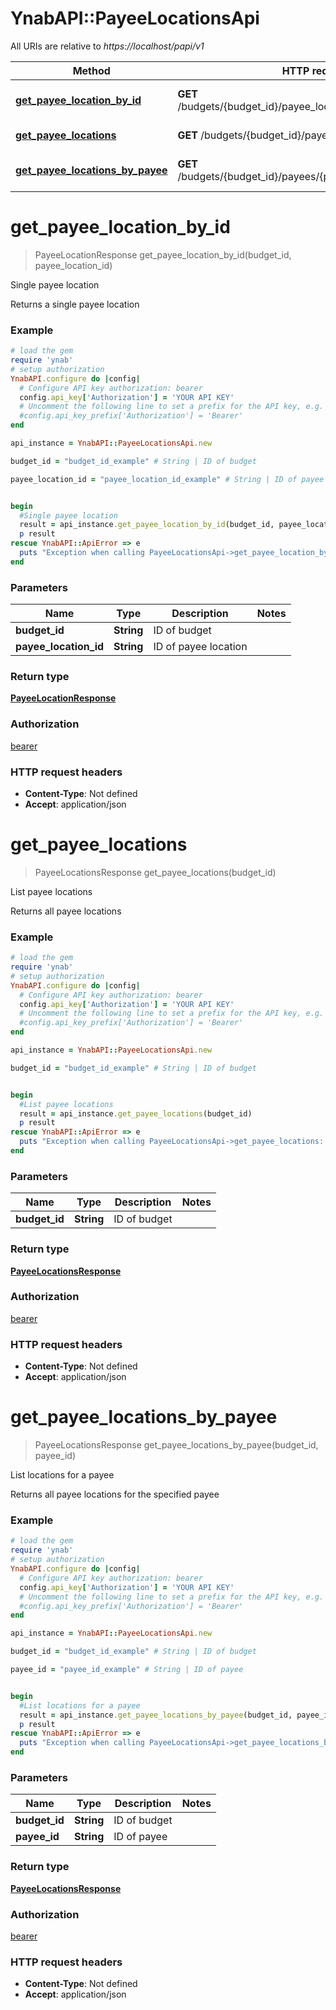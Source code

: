 # YnabAPI::PayeeLocationsApi

All URIs are relative to *https://localhost/papi/v1*

Method | HTTP request | Description
------------- | ------------- | -------------
[**get_payee_location_by_id**](PayeeLocationsApi.md#get_payee_location_by_id) | **GET** /budgets/{budget_id}/payee_locations/{payee_location_id} | Single payee location
[**get_payee_locations**](PayeeLocationsApi.md#get_payee_locations) | **GET** /budgets/{budget_id}/payee_locations | List payee locations
[**get_payee_locations_by_payee**](PayeeLocationsApi.md#get_payee_locations_by_payee) | **GET** /budgets/{budget_id}/payees/{payee_id}/payee_locations | List locations for a payee


# **get_payee_location_by_id**
> PayeeLocationResponse get_payee_location_by_id(budget_id, payee_location_id)

Single payee location

Returns a single payee location

### Example
```ruby
# load the gem
require 'ynab'
# setup authorization
YnabAPI.configure do |config|
  # Configure API key authorization: bearer
  config.api_key['Authorization'] = 'YOUR API KEY'
  # Uncomment the following line to set a prefix for the API key, e.g. 'Bearer' (defaults to nil)
  #config.api_key_prefix['Authorization'] = 'Bearer'
end

api_instance = YnabAPI::PayeeLocationsApi.new

budget_id = "budget_id_example" # String | ID of budget

payee_location_id = "payee_location_id_example" # String | ID of payee location


begin
  #Single payee location
  result = api_instance.get_payee_location_by_id(budget_id, payee_location_id)
  p result
rescue YnabAPI::ApiError => e
  puts "Exception when calling PayeeLocationsApi->get_payee_location_by_id: #{e}"
end
```

### Parameters

Name | Type | Description  | Notes
------------- | ------------- | ------------- | -------------
 **budget_id** | **String**| ID of budget | 
 **payee_location_id** | **String**| ID of payee location | 

### Return type

[**PayeeLocationResponse**](PayeeLocationResponse.md)

### Authorization

[bearer](../README.md#bearer)

### HTTP request headers

 - **Content-Type**: Not defined
 - **Accept**: application/json



# **get_payee_locations**
> PayeeLocationsResponse get_payee_locations(budget_id)

List payee locations

Returns all payee locations

### Example
```ruby
# load the gem
require 'ynab'
# setup authorization
YnabAPI.configure do |config|
  # Configure API key authorization: bearer
  config.api_key['Authorization'] = 'YOUR API KEY'
  # Uncomment the following line to set a prefix for the API key, e.g. 'Bearer' (defaults to nil)
  #config.api_key_prefix['Authorization'] = 'Bearer'
end

api_instance = YnabAPI::PayeeLocationsApi.new

budget_id = "budget_id_example" # String | ID of budget


begin
  #List payee locations
  result = api_instance.get_payee_locations(budget_id)
  p result
rescue YnabAPI::ApiError => e
  puts "Exception when calling PayeeLocationsApi->get_payee_locations: #{e}"
end
```

### Parameters

Name | Type | Description  | Notes
------------- | ------------- | ------------- | -------------
 **budget_id** | **String**| ID of budget | 

### Return type

[**PayeeLocationsResponse**](PayeeLocationsResponse.md)

### Authorization

[bearer](../README.md#bearer)

### HTTP request headers

 - **Content-Type**: Not defined
 - **Accept**: application/json



# **get_payee_locations_by_payee**
> PayeeLocationsResponse get_payee_locations_by_payee(budget_id, payee_id)

List locations for a payee

Returns all payee locations for the specified payee

### Example
```ruby
# load the gem
require 'ynab'
# setup authorization
YnabAPI.configure do |config|
  # Configure API key authorization: bearer
  config.api_key['Authorization'] = 'YOUR API KEY'
  # Uncomment the following line to set a prefix for the API key, e.g. 'Bearer' (defaults to nil)
  #config.api_key_prefix['Authorization'] = 'Bearer'
end

api_instance = YnabAPI::PayeeLocationsApi.new

budget_id = "budget_id_example" # String | ID of budget

payee_id = "payee_id_example" # String | ID of payee


begin
  #List locations for a payee
  result = api_instance.get_payee_locations_by_payee(budget_id, payee_id)
  p result
rescue YnabAPI::ApiError => e
  puts "Exception when calling PayeeLocationsApi->get_payee_locations_by_payee: #{e}"
end
```

### Parameters

Name | Type | Description  | Notes
------------- | ------------- | ------------- | -------------
 **budget_id** | **String**| ID of budget | 
 **payee_id** | **String**| ID of payee | 

### Return type

[**PayeeLocationsResponse**](PayeeLocationsResponse.md)

### Authorization

[bearer](../README.md#bearer)

### HTTP request headers

 - **Content-Type**: Not defined
 - **Accept**: application/json




